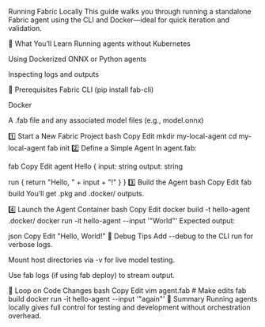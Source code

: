 Running Fabric Locally
This guide walks you through running a standalone Fabric agent using the CLI and Docker—ideal for quick iteration and validation.

🧠 What You’ll Learn
Running agents without Kubernetes

Using Dockerized ONNX or Python agents

Inspecting logs and outputs

🧰 Prerequisites
Fabric CLI (pip install fab-cli)

Docker

A .fab file and any associated model files (e.g., model.onnx)

1️⃣ Start a New Fabric Project
bash
Copy
Edit
mkdir my-local-agent
cd my-local-agent
fab init
2️⃣ Define a Simple Agent
In agent.fab:

fab
Copy
Edit
agent Hello {
  input: string
  output: string

  run {
    return "Hello, " + input + "!"
  }
}
3️⃣ Build the Agent
bash
Copy
Edit
fab build
You’ll get .pkg and .docker/ outputs.

4️⃣ Launch the Agent Container
bash
Copy
Edit
docker build -t hello-agent .docker/
docker run -it hello-agent --input '"World"'
Expected output:

json
Copy
Edit
"Hello, World!"
🧪 Debug Tips
Add --debug to the CLI run for verbose logs.

Mount host directories via -v for live model testing.

Use fab logs (if using fab deploy) to stream output.

🔁 Loop on Code Changes
bash
Copy
Edit
vim agent.fab  # Make edits
fab build
docker run -it hello-agent --input '"again"'
🧩 Summary
Running agents locally gives full control for testing and development without orchestration overhead.

